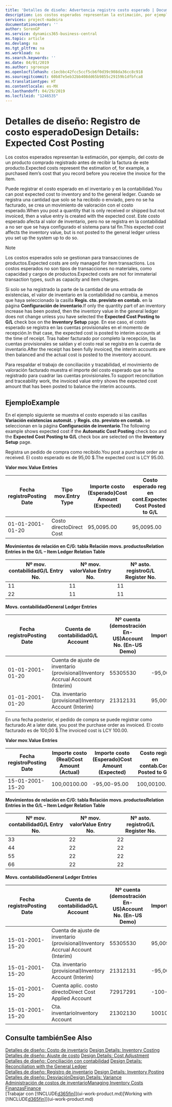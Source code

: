 ```yaml
---
title: 'Detalles de diseño: Advertencia registro costo esperado | Documentos de Microsoft'
description: Los costos esperados representan la estimación, por ejemplo, del costo de un producto comprado registrado antes de recibir la factura de este producto.
services: project-madeira
documentationcenter: ''
author: SorenGP
ms.service: dynamics365-business-central
ms.topic: article
ms.devlang: na
ms.tgt_pltfrm: na
ms.workload: na
ms.search.keywords: ''
ms.date: 04/01/2019
ms.author: sgroespe
ms.openlocfilehash: c1ecbbc42fcc5ccf5cb6f0d39c908da36cc8c918
ms.sourcegitcommit: 60b87e5eb32bb408dd65b9855c29159b1dfbfca8
ms.translationtype: HT
ms.contentlocale: es-MX
ms.lasthandoff: 04/29/2019
ms.locfileid: "1246535"
---
```

# <a name="design-details-expected-cost-posting"></a><span data-ttu-id="b8308-103">Detalles de diseño: Registro de costo esperado</span><span class="sxs-lookup"><span data-stu-id="b8308-103">Design Details: Expected Cost Posting</span></span>
<span data-ttu-id="b8308-104">Los costos esperados representan la estimación, por ejemplo, del costo de un producto comprado registrado antes de recibir la factura de este producto.</span><span class="sxs-lookup"><span data-stu-id="b8308-104">Expected costs represent the estimation of, for example, a purchased item’s cost that you record before you receive the invoice for the item.</span></span>  

 <span data-ttu-id="b8308-105">Puede registrar el costo esperado en el inventario y en la contabilidad.</span><span class="sxs-lookup"><span data-stu-id="b8308-105">You can post expected cost to inventory and to the general ledger.</span></span> <span data-ttu-id="b8308-106">Cuando se registra una cantidad que solo se ha recibido o enviado, pero no se ha facturado, se crea un movimiento de valoración con el costo esperado.</span><span class="sxs-lookup"><span data-stu-id="b8308-106">When you post a quantity that is only received or shipped but not invoiced, then a value entry is created with the expected cost.</span></span> <span data-ttu-id="b8308-107">Este costo esperado afecta al valor de inventario, pero no se registra en la contabilidad a no ser que se haya configurado el sistema para tal fin.</span><span class="sxs-lookup"><span data-stu-id="b8308-107">This expected cost affects the inventory value, but is not posted to the general ledger unless you set up the system up to do so.</span></span>  

> [!NOTE]  
>  <span data-ttu-id="b8308-108">Los costos esperados solo se gestionan para transacciones de productos.</span><span class="sxs-lookup"><span data-stu-id="b8308-108">Expected costs are only managed for item transactions.</span></span> <span data-ttu-id="b8308-109">Los costos esperados no son tipos de transacciones no materiales, como capacidad y cargos de productos.</span><span class="sxs-lookup"><span data-stu-id="b8308-109">Expected costs are not for immaterial transaction types, such as capacity and item charges.</span></span>  

 <span data-ttu-id="b8308-110">Si solo se ha registrado la parte de la cantidad de una entrada de existencias, el valor de inventario en la contabilidad no cambia, a menos que haya seleccionado la casilla **Regis. cto. previsto en contab.** en la página **Configuración de inventario**.</span><span class="sxs-lookup"><span data-stu-id="b8308-110">If only the quantity part of an inventory increase has been posted, then the inventory value in the general ledger does not change unless you have selected the **Expected Cost Posting to G/L** check box on the **Inventory Setup** page.</span></span> <span data-ttu-id="b8308-111">En ese caso, el costo esperado se registra en las cuentas provisionales en el momento de recepción.</span><span class="sxs-lookup"><span data-stu-id="b8308-111">In that case, the expected cost is posted to interim accounts at the time of receipt.</span></span> <span data-ttu-id="b8308-112">Tras haber facturado por completo la recepción, las cuentas provisionales se saldan y el costo real se registra en la cuenta de inventario.</span><span class="sxs-lookup"><span data-stu-id="b8308-112">After the receipt has been fully invoiced, the interim accounts are then balanced and the actual cost is posted to the inventory account.</span></span>  

 <span data-ttu-id="b8308-113">Para respaldar el trabajo de conciliación y trazabilidad, el movimiento de valoración facturado muestra el importe del costo esperado que se ha registrado para cuadrar las cuentas provisionales.</span><span class="sxs-lookup"><span data-stu-id="b8308-113">To support reconciliation and traceability work, the invoiced value entry shows the expected cost amount that has been posted to balance the interim accounts.</span></span>  

## <a name="example"></a><span data-ttu-id="b8308-114">Ejemplo</span><span class="sxs-lookup"><span data-stu-id="b8308-114">Example</span></span>  
 <span data-ttu-id="b8308-115">En el ejemplo siguiente se muestra el costo esperado si las casillas **Variación existencias automát.** y **Regis. cto. previsto en contab.** se seleccionan en la página **Configuración de inventario**.</span><span class="sxs-lookup"><span data-stu-id="b8308-115">The following example shows expected cost if the **Automatic Cost Posting** check box and the **Expected Cost Posting to G/L** check box are selected on the **Inventory Setup** page.</span></span>  

 <span data-ttu-id="b8308-116">Registra un pedido de compra como recibido.</span><span class="sxs-lookup"><span data-stu-id="b8308-116">You post a purchase order as received.</span></span> <span data-ttu-id="b8308-117">El costo esperado es de 95,00 $.</span><span class="sxs-lookup"><span data-stu-id="b8308-117">The expected cost is LCY 95.00.</span></span>  

 <span data-ttu-id="b8308-118">**Valor mov.**</span><span class="sxs-lookup"><span data-stu-id="b8308-118">**Value Entries**</span></span>  

|<span data-ttu-id="b8308-119">Fecha registro</span><span class="sxs-lookup"><span data-stu-id="b8308-119">Posting Date</span></span>|<span data-ttu-id="b8308-120">Tipo mov.</span><span class="sxs-lookup"><span data-stu-id="b8308-120">Entry Type</span></span>|<span data-ttu-id="b8308-121">Importe costo (Esperado)</span><span class="sxs-lookup"><span data-stu-id="b8308-121">Cost Amount (Expected)</span></span>|<span data-ttu-id="b8308-122">Costo esperado reg. en cont.</span><span class="sxs-lookup"><span data-stu-id="b8308-122">Expected Cost Posted to G/L</span></span>|<span data-ttu-id="b8308-123">Costo esperado</span><span class="sxs-lookup"><span data-stu-id="b8308-123">Expected Cost</span></span>|<span data-ttu-id="b8308-124">Nº mov. producto</span><span class="sxs-lookup"><span data-stu-id="b8308-124">Item Ledger Entry No.</span></span>|<span data-ttu-id="b8308-125">Nº mov.</span><span class="sxs-lookup"><span data-stu-id="b8308-125">Entry No.</span></span>|  
|------------------|----------------|------------------------------|----------------------------------|-------------------|---------------------------|---------------|  
|<span data-ttu-id="b8308-126">01-01-20</span><span class="sxs-lookup"><span data-stu-id="b8308-126">01-01-20</span></span>|<span data-ttu-id="b8308-127">Costo directo</span><span class="sxs-lookup"><span data-stu-id="b8308-127">Direct Cost</span></span>|<span data-ttu-id="b8308-128">95,00</span><span class="sxs-lookup"><span data-stu-id="b8308-128">95.00</span></span>|<span data-ttu-id="b8308-129">95,00</span><span class="sxs-lookup"><span data-stu-id="b8308-129">95.00</span></span>|<span data-ttu-id="b8308-130">Sí</span><span class="sxs-lookup"><span data-stu-id="b8308-130">Yes</span></span>|<span data-ttu-id="b8308-131">1</span><span class="sxs-lookup"><span data-stu-id="b8308-131">1</span></span>|<span data-ttu-id="b8308-132">1</span><span class="sxs-lookup"><span data-stu-id="b8308-132">1</span></span>|  

 <span data-ttu-id="b8308-133">**Movimientos de relación en C/G: tabla Relación movs. productos**</span><span class="sxs-lookup"><span data-stu-id="b8308-133">**Relation Entries in the G/L – Item Ledger Relation Table**</span></span>  

|<span data-ttu-id="b8308-134">Nº mov. contabilidad</span><span class="sxs-lookup"><span data-stu-id="b8308-134">G/L Entry No.</span></span>|<span data-ttu-id="b8308-135">Nº mov. valor</span><span class="sxs-lookup"><span data-stu-id="b8308-135">Value Entry No.</span></span>|<span data-ttu-id="b8308-136">Nº asto. registro</span><span class="sxs-lookup"><span data-stu-id="b8308-136">G/L Register No.</span></span>|  
|--------------------|---------------------|-----------------------|  
|<span data-ttu-id="b8308-137">1</span><span class="sxs-lookup"><span data-stu-id="b8308-137">1</span></span>|<span data-ttu-id="b8308-138">1</span><span class="sxs-lookup"><span data-stu-id="b8308-138">1</span></span>|<span data-ttu-id="b8308-139">1</span><span class="sxs-lookup"><span data-stu-id="b8308-139">1</span></span>|  
|<span data-ttu-id="b8308-140">2</span><span class="sxs-lookup"><span data-stu-id="b8308-140">2</span></span>|<span data-ttu-id="b8308-141">1</span><span class="sxs-lookup"><span data-stu-id="b8308-141">1</span></span>|<span data-ttu-id="b8308-142">1</span><span class="sxs-lookup"><span data-stu-id="b8308-142">1</span></span>|  

 <span data-ttu-id="b8308-143">**Movs. contabilidad**</span><span class="sxs-lookup"><span data-stu-id="b8308-143">**General Ledger Entries**</span></span>  

|<span data-ttu-id="b8308-144">Fecha registro</span><span class="sxs-lookup"><span data-stu-id="b8308-144">Posting Date</span></span>|<span data-ttu-id="b8308-145">Cuenta de contabilidad</span><span class="sxs-lookup"><span data-stu-id="b8308-145">G/L Account</span></span>|<span data-ttu-id="b8308-146">Nº cuenta (demostración En-US)</span><span class="sxs-lookup"><span data-stu-id="b8308-146">Account No. (En-US Demo)</span></span>|<span data-ttu-id="b8308-147">Importe</span><span class="sxs-lookup"><span data-stu-id="b8308-147">Amount</span></span>|<span data-ttu-id="b8308-148">Nº mov.</span><span class="sxs-lookup"><span data-stu-id="b8308-148">Entry No.</span></span>|  
|------------------|------------------|---------------------------------|------------|---------------|  
|<span data-ttu-id="b8308-149">01-01-20</span><span class="sxs-lookup"><span data-stu-id="b8308-149">01-01-20</span></span>|<span data-ttu-id="b8308-150">Cuenta de ajuste de inventario (provisional)</span><span class="sxs-lookup"><span data-stu-id="b8308-150">Inventory Accrual Account (Interim)</span></span>|<span data-ttu-id="b8308-151">5530</span><span class="sxs-lookup"><span data-stu-id="b8308-151">5530</span></span>|<span data-ttu-id="b8308-152">-95,00</span><span class="sxs-lookup"><span data-stu-id="b8308-152">-95.00</span></span>|<span data-ttu-id="b8308-153">2</span><span class="sxs-lookup"><span data-stu-id="b8308-153">2</span></span>|  
|<span data-ttu-id="b8308-154">01-01-20</span><span class="sxs-lookup"><span data-stu-id="b8308-154">01-01-20</span></span>|<span data-ttu-id="b8308-155">Cta. inventario (provisional)</span><span class="sxs-lookup"><span data-stu-id="b8308-155">Inventory Account (Interim)</span></span>|<span data-ttu-id="b8308-156">2131</span><span class="sxs-lookup"><span data-stu-id="b8308-156">2131</span></span>|<span data-ttu-id="b8308-157">95,00</span><span class="sxs-lookup"><span data-stu-id="b8308-157">95.00</span></span>|<span data-ttu-id="b8308-158">1</span><span class="sxs-lookup"><span data-stu-id="b8308-158">1</span></span>|  

 <span data-ttu-id="b8308-159">En una fecha posterior, el pedido de compra se puede registrar como facturado.</span><span class="sxs-lookup"><span data-stu-id="b8308-159">At a later date, you post the purchase order as invoiced.</span></span> <span data-ttu-id="b8308-160">El costo facturado es de 100,00 $.</span><span class="sxs-lookup"><span data-stu-id="b8308-160">The invoiced cost is LCY 100.00.</span></span>  

 <span data-ttu-id="b8308-161">**Valor mov.**</span><span class="sxs-lookup"><span data-stu-id="b8308-161">**Value Entries**</span></span>  

|<span data-ttu-id="b8308-162">Fecha registro</span><span class="sxs-lookup"><span data-stu-id="b8308-162">Posting Date</span></span>|<span data-ttu-id="b8308-163">Importe costo (Real)</span><span class="sxs-lookup"><span data-stu-id="b8308-163">Cost Amount (Actual)</span></span>|<span data-ttu-id="b8308-164">Importe costo (Esperado)</span><span class="sxs-lookup"><span data-stu-id="b8308-164">Cost Amount (Expected)</span></span>|<span data-ttu-id="b8308-165">Costo regis. en contab.</span><span class="sxs-lookup"><span data-stu-id="b8308-165">Cost Posted to G/L</span></span>|<span data-ttu-id="b8308-166">Costo esperado</span><span class="sxs-lookup"><span data-stu-id="b8308-166">Expected Cost</span></span>|<span data-ttu-id="b8308-167">Nº mov. producto</span><span class="sxs-lookup"><span data-stu-id="b8308-167">Item Ledger Entry No.</span></span>|<span data-ttu-id="b8308-168">Nº mov.</span><span class="sxs-lookup"><span data-stu-id="b8308-168">Entry No.</span></span>|  
|------------------|----------------------------|------------------------------|-------------------------|-------------------|---------------------------|---------------|  
|<span data-ttu-id="b8308-169">15-01-20</span><span class="sxs-lookup"><span data-stu-id="b8308-169">01-15-20</span></span>|<span data-ttu-id="b8308-170">100,00</span><span class="sxs-lookup"><span data-stu-id="b8308-170">100.00</span></span>|<span data-ttu-id="b8308-171">-95,00</span><span class="sxs-lookup"><span data-stu-id="b8308-171">-95.00</span></span>|<span data-ttu-id="b8308-172">100,00</span><span class="sxs-lookup"><span data-stu-id="b8308-172">100.00</span></span>|<span data-ttu-id="b8308-173">No</span><span class="sxs-lookup"><span data-stu-id="b8308-173">No</span></span>|<span data-ttu-id="b8308-174">1</span><span class="sxs-lookup"><span data-stu-id="b8308-174">1</span></span>|<span data-ttu-id="b8308-175">2</span><span class="sxs-lookup"><span data-stu-id="b8308-175">2</span></span>|  

 <span data-ttu-id="b8308-176">**Movimientos de relación en C/G: tabla Relación movs. productos**</span><span class="sxs-lookup"><span data-stu-id="b8308-176">**Relation Entries in the G/L – Item Ledger Relation Table**</span></span>  

|<span data-ttu-id="b8308-177">Nº mov. contabilidad</span><span class="sxs-lookup"><span data-stu-id="b8308-177">G/L Entry No.</span></span>|<span data-ttu-id="b8308-178">Nº mov. valor</span><span class="sxs-lookup"><span data-stu-id="b8308-178">Value Entry No.</span></span>|<span data-ttu-id="b8308-179">Nº asto. registro</span><span class="sxs-lookup"><span data-stu-id="b8308-179">G/L Register No.</span></span>|  
|--------------------|---------------------|-----------------------|  
|<span data-ttu-id="b8308-180">3</span><span class="sxs-lookup"><span data-stu-id="b8308-180">3</span></span>|<span data-ttu-id="b8308-181">2</span><span class="sxs-lookup"><span data-stu-id="b8308-181">2</span></span>|<span data-ttu-id="b8308-182">2</span><span class="sxs-lookup"><span data-stu-id="b8308-182">2</span></span>|  
|<span data-ttu-id="b8308-183">4</span><span class="sxs-lookup"><span data-stu-id="b8308-183">4</span></span>|<span data-ttu-id="b8308-184">2</span><span class="sxs-lookup"><span data-stu-id="b8308-184">2</span></span>|<span data-ttu-id="b8308-185">2</span><span class="sxs-lookup"><span data-stu-id="b8308-185">2</span></span>|  
|<span data-ttu-id="b8308-186">5</span><span class="sxs-lookup"><span data-stu-id="b8308-186">5</span></span>|<span data-ttu-id="b8308-187">2</span><span class="sxs-lookup"><span data-stu-id="b8308-187">2</span></span>|<span data-ttu-id="b8308-188">2</span><span class="sxs-lookup"><span data-stu-id="b8308-188">2</span></span>|  
|<span data-ttu-id="b8308-189">6</span><span class="sxs-lookup"><span data-stu-id="b8308-189">6</span></span>|<span data-ttu-id="b8308-190">2</span><span class="sxs-lookup"><span data-stu-id="b8308-190">2</span></span>|<span data-ttu-id="b8308-191">2</span><span class="sxs-lookup"><span data-stu-id="b8308-191">2</span></span>|  

 <span data-ttu-id="b8308-192">**Movs. contabilidad**</span><span class="sxs-lookup"><span data-stu-id="b8308-192">**General Ledger Entries**</span></span>  

|<span data-ttu-id="b8308-193">Fecha registro</span><span class="sxs-lookup"><span data-stu-id="b8308-193">Posting Date</span></span>|<span data-ttu-id="b8308-194">Cuenta de contabilidad</span><span class="sxs-lookup"><span data-stu-id="b8308-194">G/L Account</span></span>|<span data-ttu-id="b8308-195">Nº cuenta (demostración En-US)</span><span class="sxs-lookup"><span data-stu-id="b8308-195">Account No. (En-US Demo)</span></span>|<span data-ttu-id="b8308-196">Importe</span><span class="sxs-lookup"><span data-stu-id="b8308-196">Amount</span></span>|<span data-ttu-id="b8308-197">Nº mov.</span><span class="sxs-lookup"><span data-stu-id="b8308-197">Entry No.</span></span>|  
|------------------|------------------|---------------------------------|------------|---------------|  
|<span data-ttu-id="b8308-198">15-01-20</span><span class="sxs-lookup"><span data-stu-id="b8308-198">01-15-20</span></span>|<span data-ttu-id="b8308-199">Cuenta de ajuste de inventario (provisional)</span><span class="sxs-lookup"><span data-stu-id="b8308-199">Inventory Accrual Account (Interim)</span></span>|<span data-ttu-id="b8308-200">5530</span><span class="sxs-lookup"><span data-stu-id="b8308-200">5530</span></span>|<span data-ttu-id="b8308-201">95,00</span><span class="sxs-lookup"><span data-stu-id="b8308-201">95.00</span></span>|<span data-ttu-id="b8308-202">4</span><span class="sxs-lookup"><span data-stu-id="b8308-202">4</span></span>|  
|<span data-ttu-id="b8308-203">15-01-20</span><span class="sxs-lookup"><span data-stu-id="b8308-203">01-15-20</span></span>|<span data-ttu-id="b8308-204">Cta. inventario (provisional)</span><span class="sxs-lookup"><span data-stu-id="b8308-204">Inventory Account (Interim)</span></span>|<span data-ttu-id="b8308-205">2131</span><span class="sxs-lookup"><span data-stu-id="b8308-205">2131</span></span>|<span data-ttu-id="b8308-206">-95,00</span><span class="sxs-lookup"><span data-stu-id="b8308-206">-95.00</span></span>|<span data-ttu-id="b8308-207">3</span><span class="sxs-lookup"><span data-stu-id="b8308-207">3</span></span>|  
|<span data-ttu-id="b8308-208">15-01-20</span><span class="sxs-lookup"><span data-stu-id="b8308-208">01-15-20</span></span>|<span data-ttu-id="b8308-209">Cuenta aplic. costo directo</span><span class="sxs-lookup"><span data-stu-id="b8308-209">Direct Cost Applied Account</span></span>|<span data-ttu-id="b8308-210">7291</span><span class="sxs-lookup"><span data-stu-id="b8308-210">7291</span></span>|<span data-ttu-id="b8308-211">-100</span><span class="sxs-lookup"><span data-stu-id="b8308-211">-100</span></span>|<span data-ttu-id="b8308-212">6</span><span class="sxs-lookup"><span data-stu-id="b8308-212">6</span></span>|  
|<span data-ttu-id="b8308-213">15-01-20</span><span class="sxs-lookup"><span data-stu-id="b8308-213">01-15-20</span></span>|<span data-ttu-id="b8308-214">Cta. inventario</span><span class="sxs-lookup"><span data-stu-id="b8308-214">Inventory Account</span></span>|<span data-ttu-id="b8308-215">2130</span><span class="sxs-lookup"><span data-stu-id="b8308-215">2130</span></span>|<span data-ttu-id="b8308-216">100</span><span class="sxs-lookup"><span data-stu-id="b8308-216">100</span></span>|<span data-ttu-id="b8308-217">5</span><span class="sxs-lookup"><span data-stu-id="b8308-217">5</span></span>|  

## <a name="see-also"></a><span data-ttu-id="b8308-218">Consulte también</span><span class="sxs-lookup"><span data-stu-id="b8308-218">See Also</span></span>
 <span data-ttu-id="b8308-219">[Detalles de diseño: Costo de inventario](design-details-inventory-costing.md) </span><span class="sxs-lookup"><span data-stu-id="b8308-219">[Design Details: Inventory Costing](design-details-inventory-costing.md) </span></span>  
 <span data-ttu-id="b8308-220">[Detalles de diseño: Ajuste de costo](design-details-cost-adjustment.md) </span><span class="sxs-lookup"><span data-stu-id="b8308-220">[Design Details: Cost Adjustment](design-details-cost-adjustment.md) </span></span>  
 <span data-ttu-id="b8308-221">[Detalles de diseño: Conciliación con contabilidad](design-details-reconciliation-with-the-general-ledger.md) </span><span class="sxs-lookup"><span data-stu-id="b8308-221">[Design Details: Reconciliation with the General Ledger](design-details-reconciliation-with-the-general-ledger.md) </span></span>  
 <span data-ttu-id="b8308-222">[Detalles de diseño: Registro de inventario](design-details-inventory-posting.md) </span><span class="sxs-lookup"><span data-stu-id="b8308-222">[Design Details: Inventory Posting](design-details-inventory-posting.md) </span></span>  
 [<span data-ttu-id="b8308-223">Detalles de diseño: Desviación</span><span class="sxs-lookup"><span data-stu-id="b8308-223">Design Details: Variance</span></span>](design-details-variance.md)  
 [<span data-ttu-id="b8308-224">Administración de costos de inventario</span><span class="sxs-lookup"><span data-stu-id="b8308-224">Managing Inventory Costs</span></span>](finance-manage-inventory-costs.md)  
 [<span data-ttu-id="b8308-225">Finanzas</span><span class="sxs-lookup"><span data-stu-id="b8308-225">Finance</span></span>](finance.md)  
 <span data-ttu-id="b8308-226">[Trabajar con [!INCLUDE[d365fin](includes/d365fin_md.md)]](ui-work-product.md)</span><span class="sxs-lookup"><span data-stu-id="b8308-226">[Working with [!INCLUDE[d365fin](includes/d365fin_md.md)]](ui-work-product.md)</span></span>
